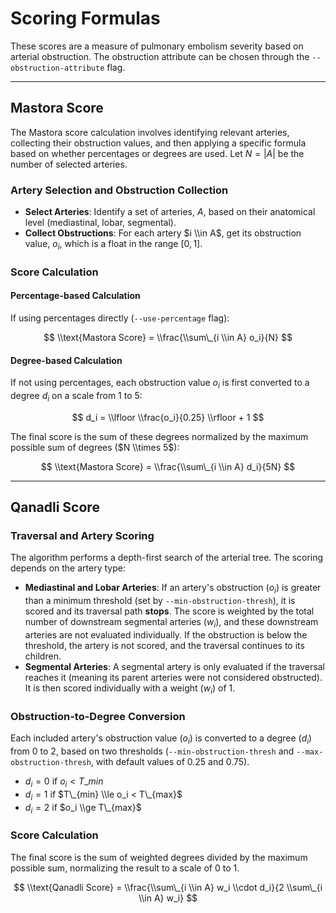 # Scoring Formulas

These scores are a measure of pulmonary embolism severity based on arterial obstruction.
The obstruction attribute can be chosen through the `--obstruction-attribute` flag.

______________________________________________________________________

## Mastora Score

The Mastora score calculation involves identifying relevant arteries, collecting their obstruction values, and then applying a specific formula based on whether percentages or degrees are used. Let $N = |A|$ be the number of selected arteries.

### Artery Selection and Obstruction Collection

- **Select Arteries**: Identify a set of arteries, $A$, based on their anatomical level (mediastinal, lobar, segmental).
- **Collect Obstructions**: For each artery $i \\in A$, get its obstruction value, $o_i$, which is a float in the range $[0, 1]$.

### Score Calculation

#### Percentage-based Calculation

If using percentages directly (`--use-percentage` flag):

$$ \\text{Mastora Score} = \\frac{\\sum\_{i \\in A} o_i}{N} $$

#### Degree-based Calculation

If not using percentages, each obstruction value $o_i$ is first converted to a degree $d_i$ on a scale from 1 to 5:

$$ d_i = \\lfloor \\frac{o_i}{0.25} \\rfloor + 1 $$

The final score is the sum of these degrees normalized by the maximum possible sum of degrees ($N \\times 5$):

$$ \\text{Mastora Score} = \\frac{\\sum\_{i \\in A} d_i}{5N} $$

______________________________________________________________________

## Qanadli Score

### Traversal and Artery Scoring

The algorithm performs a depth-first search of the arterial tree. The scoring depends on the artery type:

- **Mediastinal and Lobar Arteries**: If an artery's obstruction ($o_i$) is greater than a minimum threshold (set by `--min-obstruction-thresh`), it is scored and its traversal path **stops**. The score is weighted by the total number of downstream segmental arteries ($w_i$), and these downstream arteries are not evaluated individually. If the obstruction is below the threshold, the artery is not scored, and the traversal continues to its children.
- **Segmental Arteries**: A segmental artery is only evaluated if the traversal reaches it (meaning its parent arteries were not considered obstructed). It is then scored individually with a weight ($w_i$) of 1.

### Obstruction-to-Degree Conversion

Each included artery's obstruction value ($o_i$) is converted to a degree ($d_i$) from 0 to 2, based on two thresholds (`--min-obstruction-thresh` and `--max-obstruction-thresh`, with default values of 0.25 and 0.75).

- $d_i = 0$ if $o_i < T\_{min}$
- $d_i = 1$ if $T\_{min} \\le o_i < T\_{max}$
- $d_i = 2$ if $o_i \\ge T\_{max}$

### Score Calculation

The final score is the sum of weighted degrees divided by the maximum possible sum, normalizing the result to a scale of 0 to 1.

$$ \\text{Qanadli Score} = \\frac{\\sum\_{i \\in A} w_i \\cdot d_i}{2 \\sum\_{i \\in A} w_i} $$
